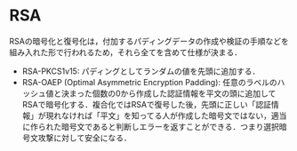 # RSA

RSAの暗号化と復号化は，付加するパディングデータの作成や検証の手順などを組み入れた形で行われるため，それら全てを含めて仕様が決まる．

- RSA-PKCS1v15: パディングとしてランダムの値を先頭に追加する．
- RSA-OAEP (Optimal Asymmetric Encryption Padding): 任意のラベルのハッシュ値と決まった個数の0から作成した認証情報を平文の頭に追加してRSAで暗号化する．複合化ではRSAで復号した後，先頭に正しい「認証情報」が現れなければ「平文」を知ってる人が作成した暗号文ではない，適当に作られた暗号文であると判断しエラーを返すことができる．つまり選択暗号文攻撃に対して安全になる．
